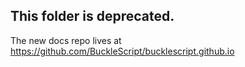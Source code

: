 ## This folder is deprecated.

The new docs repo lives at <a href="https://github.com/BuckleScript/bucklescript.github.io"> https://github.com/BuckleScript/bucklescript.github.io</a>
